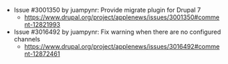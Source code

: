 * Issue #3001350 by juampynr: Provide migrate plugin for Drupal 7
  * https://www.drupal.org/project/applenews/issues/3001350#comment-12821993
* Issue #3016492 by juampynr: Fix warning when there are no configured channels
  * https://www.drupal.org/project/applenews/issues/3016492#comment-12872461
